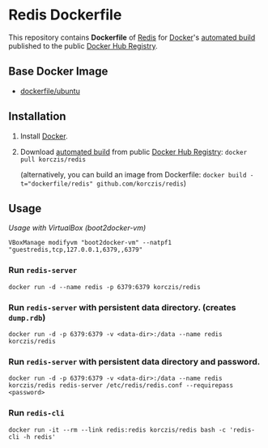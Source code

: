# Redis Dockerfile


This repository contains **Dockerfile** of [Redis](http://redis.io/) for [Docker](https://www.docker.com/)'s [automated build](https://registry.hub.docker.com/u/korczis/redis/) published to the public [Docker Hub Registry](https://registry.hub.docker.com/).


## Base Docker Image

* [dockerfile/ubuntu](http://dockerfile.github.io/#/ubuntu)


## Installation

1. Install [Docker](https://www.docker.com/).

2. Download [automated build](https://registry.hub.docker.com/u/korczis/redis/) from public [Docker Hub Registry](https://registry.hub.docker.com/): `docker pull korczis/redis`

   (alternatively, you can build an image from Dockerfile: `docker build -t="dockerfile/redis" github.com/korczis/redis`)


## Usage

*Usage with VirtualBox (boot2docker-vm)*

```
VBoxManage modifyvm "boot2docker-vm" --natpf1 "guestredis,tcp,127.0.0.1,6379,,6379"
```

### Run `redis-server`

    docker run -d --name redis -p 6379:6379 korczis/redis

### Run `redis-server` with persistent data directory. (creates `dump.rdb`)

    docker run -d -p 6379:6379 -v <data-dir>:/data --name redis korczis/redis

### Run `redis-server` with persistent data directory and password.

    docker run -d -p 6379:6379 -v <data-dir>:/data --name redis korczis/redis redis-server /etc/redis/redis.conf --requirepass <password>

### Run `redis-cli`

    docker run -it --rm --link redis:redis korczis/redis bash -c 'redis-cli -h redis'

